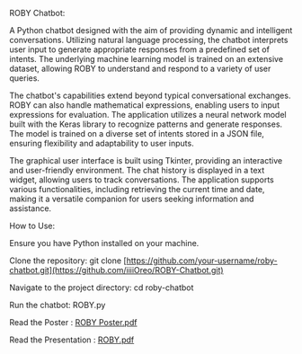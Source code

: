 ROBY Chatbot:

A Python chatbot designed with the aim of providing dynamic and intelligent conversations. Utilizing natural language processing, the chatbot interprets user input to generate appropriate responses from a predefined set of intents. The underlying machine learning model is trained on an extensive dataset, allowing ROBY to understand and respond to a variety of user queries.

The chatbot's capabilities extend beyond typical conversational exchanges. ROBY can also handle mathematical expressions, enabling users to input expressions for evaluation. The application utilizes a neural network model built with the Keras library to recognize patterns and generate responses. The model is trained on a diverse set of intents stored in a JSON file, ensuring flexibility and adaptability to user inputs.

The graphical user interface is built using Tkinter, providing an interactive and user-friendly environment. The chat history is displayed in a text widget, allowing users to track conversations. The application supports various functionalities, including retrieving the current time and date, making it a versatile companion for users seeking information and assistance.


How to Use:


Ensure you have Python installed on your machine.

Clone the repository: git clone [https://github.com/your-username/roby-chatbot.git](https://github.com/iiiiOreo/ROBY-Chatbot.git)

Navigate to the project directory: cd roby-chatbot

Run the chatbot: ROBY.py


Read the Poster : [ROBY Poster.pdf](https://github.com/iiiiOreo/ROBY-Chatbot/files/14376895/ROBY.Poster.pdf)

Read the Presentation : [ROBY.pdf](https://github.com/iiiiOreo/ROBY-Chatbot/files/14376905/ROBY.pdf)
